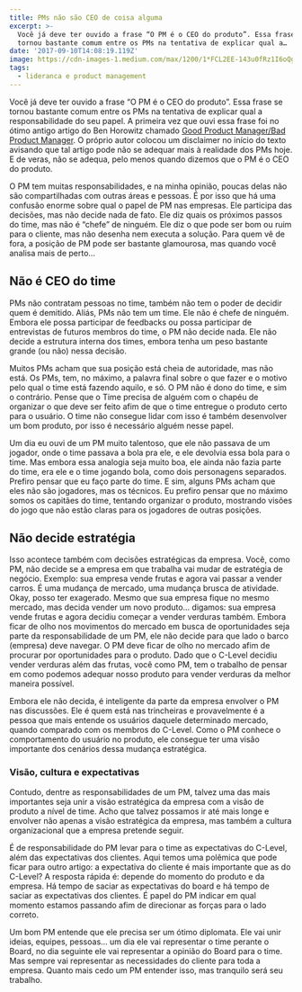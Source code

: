 ```yaml
---
title: PMs não são CEO de coisa alguma
excerpt: >-
  Você já deve ter ouvido a frase “O PM é o CEO do produto”. Essa frase se
  tornou bastante comum entre os PMs na tentativa de explicar qual a…
date: '2017-09-10T14:08:19.119Z'
image: https://cdn-images-1.medium.com/max/1200/1*FCL2EE-143u0fRz1I6oQgw@2x.jpeg
tags:
  - lideranca e product management
---
```


Você já deve ter ouvido a frase “O PM é o CEO do produto”. Essa frase se tornou bastante comum entre os PMs na tentativa de explicar qual a responsabilidade do seu papel. A primeira vez que ouvi essa frase foi no ótimo antigo artigo do Ben Horowitz chamado [Good Product Manager/Bad Product Manager](http://a16z.com/2012/06/15/good-product-managerbad-product-manager/). O próprio autor colocou um disclaimer no início do texto avisando que tal artigo pode não se adequar mais à realidade dos PMs hoje. E de veras, não se adequa, pelo menos quando dizemos que o PM é o CEO do produto.

O PM tem muitas responsabilidades, e na minha opinião, poucas delas não são compartilhadas com outras áreas e pessoas. É por isso que há uma confusão enorme sobre qual o papel de PM nas empresas. Ele participa das decisões, mas não decide nada de fato. Ele diz quais os próximos passos do time, mas não é “chefe” de ninguém. Ele diz o que pode ser bom ou ruim para o cliente, mas não desenha nem executa a solução. Para quem vê de fora, a posição de PM pode ser bastante glamourosa, mas quando você analisa mais de perto…

## Não é CEO do time

PMs não contratam pessoas no time, também não tem o poder de decidir quem é demitido. Aliás, PMs não tem um time. Ele não é chefe de ninguém. Embora ele possa participar de feedbacks ou possa participar de entrevistas de futuros membros do time, o PM não decide nada. Ele não decide a estrutura interna dos times, embora tenha um peso bastante grande (ou não) nessa decisão.

Muitos PMs acham que sua posição está cheia de autoridade, mas não está. Os PMs, tem, no máximo, a palavra final sobre o que fazer e o motivo pelo qual o time está fazendo aquilo, e só. O PM não é dono do time, e sim o contrário. Pense que o Time precisa de alguém com o chapéu de organizar o que deve ser feito afim de que o time entregue o produto certo para o usuário. O time não consegue lidar com isso é também desenvolver um bom produto, por isso é necessário alguém nesse papel.

Um dia eu ouvi de um PM muito talentoso, que ele não passava de um jogador, onde o time passava a bola pra ele, e ele devolvia essa bola para o time. Mas embora essa analogia seja muito boa, ele ainda não fazia parte do time, era ele e o time jogando bola, como dois personagens separados. Prefiro pensar que eu faço parte do time. E sim, alguns PMs acham que eles não são jogadores, mas os técnicos. Eu prefiro pensar que no máximo somos os capitães do time, tentando organizar o produto, mostrando visões do jogo que não estão claras para os jogadores de outras posições.

## Não decide estratégia

Isso acontece também com decisões estratégicas da empresa. Você, como PM, não decide se a empresa em que trabalha vai mudar de estratégia de negócio. Exemplo: sua empresa vende frutas e agora vai passar a vender carros. É uma mudança de mercado, uma mudança brusca de atividade. Okay, posso ter exagerado. Mesmo que sua empresa fique no mesmo mercado, mas decida vender um novo produto… digamos: sua empresa vende frutas e agora decidiu começar a vender verduras também. Embora ficar de olho nos movimentos do mercado em busca de oportunidades seja parte da responsabilidade de um PM, ele não decide para que lado o barco (empresa) deve navegar. O PM deve ficar de olho no mercado afim de procurar por oportunidades para o produto. Dado que o C-Level decidiu vender verduras além das frutas, você como PM, tem o trabalho de pensar em como podemos adequar nosso produto para vender verduras da melhor maneira possível.

Embora ele não decida, é inteligente da parte da empresa envolver o PM nas discussões. Ele é quem está nas trincheiras e provavelmente é a pessoa que mais entende os usuários daquele determinado mercado, quando comparado com os membros do C-Level. Como o PM conhece o comportamento do usuário no produto, ele consegue ter uma visão importante dos cenários dessa mudança estratégica.

### Visão, cultura e expectativas

Contudo, dentre as responsabilidades de um PM, talvez uma das mais importantes seja unir a visão estratégica da empresa com a visão de produto a nível de time. Acho que talvez possamos ir até mais longe e envolver não apenas a visão estratégica da empresa, mas também a cultura organizacional que a empresa pretende seguir.

É de responsabilidade do PM levar para o time as expectativas do C-Level, além das expectativas dos clientes. Aqui temos uma polêmica que pode ficar para outro artigo: a expectativa do cliente é mais importante que as do C-Level? A resposta rápida é: depende do momento do produto e da empresa. Há tempo de saciar as expectativas do board e há tempo de saciar as expectativas dos clientes. É papel do PM indicar em qual momento estamos passando afim de direcionar as forças para o lado correto.

Um bom PM entende que ele precisa ser um ótimo diplomata. Ele vai unir ideias, equipes, pessoas… um dia ele vai representar o time perante o Board, no dia seguinte ele vai representar a opinião do Board para o time. Mas sempre vai representar as necessidades do cliente para toda a empresa. Quanto mais cedo um PM entender isso, mas tranquilo será seu trabalho.